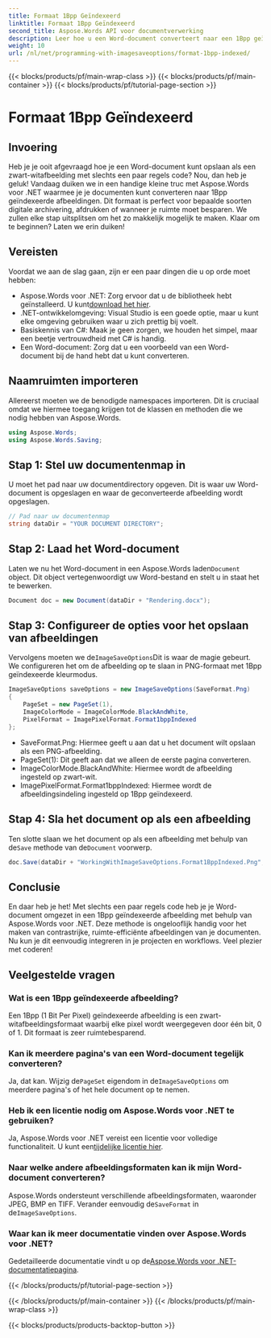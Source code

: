 ```yaml
---
title: Formaat 1Bpp Geïndexeerd
linktitle: Formaat 1Bpp Geïndexeerd
second_title: Aspose.Words API voor documentverwerking
description: Leer hoe u een Word-document converteert naar een 1Bpp geïndexeerde afbeelding met Aspose.Words voor .NET. Volg onze stapsgewijze handleiding voor eenvoudige conversie.
weight: 10
url: /nl/net/programming-with-imagesaveoptions/format-1bpp-indexed/
---
```


{{< blocks/products/pf/main-wrap-class >}}
{{< blocks/products/pf/main-container >}}
{{< blocks/products/pf/tutorial-page-section >}}

# Formaat 1Bpp Geïndexeerd

## Invoering

Heb je je ooit afgevraagd hoe je een Word-document kunt opslaan als een zwart-witafbeelding met slechts een paar regels code? Nou, dan heb je geluk! Vandaag duiken we in een handige kleine truc met Aspose.Words voor .NET waarmee je je documenten kunt converteren naar 1Bpp geïndexeerde afbeeldingen. Dit formaat is perfect voor bepaalde soorten digitale archivering, afdrukken of wanneer je ruimte moet besparen. We zullen elke stap uitsplitsen om het zo makkelijk mogelijk te maken. Klaar om te beginnen? Laten we erin duiken!

## Vereisten

Voordat we aan de slag gaan, zijn er een paar dingen die u op orde moet hebben:

-  Aspose.Words voor .NET: Zorg ervoor dat u de bibliotheek hebt geïnstalleerd. U kunt[download het hier](https://releases.aspose.com/words/net/).
- .NET-ontwikkelomgeving: Visual Studio is een goede optie, maar u kunt elke omgeving gebruiken waar u zich prettig bij voelt.
- Basiskennis van C#: Maak je geen zorgen, we houden het simpel, maar een beetje vertrouwdheid met C# is handig.
- Een Word-document: Zorg dat u een voorbeeld van een Word-document bij de hand hebt dat u kunt converteren.

## Naamruimten importeren

Allereerst moeten we de benodigde namespaces importeren. Dit is cruciaal omdat we hiermee toegang krijgen tot de klassen en methoden die we nodig hebben van Aspose.Words.

```csharp
using Aspose.Words;
using Aspose.Words.Saving;
```

## Stap 1: Stel uw documentenmap in

U moet het pad naar uw documentdirectory opgeven. Dit is waar uw Word-document is opgeslagen en waar de geconverteerde afbeelding wordt opgeslagen.

```csharp
// Pad naar uw documentenmap
string dataDir = "YOUR DOCUMENT DIRECTORY";
```

## Stap 2: Laad het Word-document

 Laten we nu het Word-document in een Aspose.Words laden`Document` object. Dit object vertegenwoordigt uw Word-bestand en stelt u in staat het te bewerken.

```csharp
Document doc = new Document(dataDir + "Rendering.docx");
```

## Stap 3: Configureer de opties voor het opslaan van afbeeldingen

 Vervolgens moeten we de`ImageSaveOptions`Dit is waar de magie gebeurt. We configureren het om de afbeelding op te slaan in PNG-formaat met 1Bpp geïndexeerde kleurmodus.

```csharp
ImageSaveOptions saveOptions = new ImageSaveOptions(SaveFormat.Png)
{
    PageSet = new PageSet(1),
    ImageColorMode = ImageColorMode.BlackAndWhite,
    PixelFormat = ImagePixelFormat.Format1bppIndexed
};
```

- SaveFormat.Png: Hiermee geeft u aan dat u het document wilt opslaan als een PNG-afbeelding.
- PageSet(1): Dit geeft aan dat we alleen de eerste pagina converteren.
- ImageColorMode.BlackAndWhite: Hiermee wordt de afbeelding ingesteld op zwart-wit.
- ImagePixelFormat.Format1bppIndexed: Hiermee wordt de afbeeldingsindeling ingesteld op 1Bpp geïndexeerd.

## Stap 4: Sla het document op als een afbeelding

 Ten slotte slaan we het document op als een afbeelding met behulp van de`Save` methode van de`Document` voorwerp.

```csharp
doc.Save(dataDir + "WorkingWithImageSaveOptions.Format1BppIndexed.Png", saveOptions);
```

## Conclusie

En daar heb je het! Met slechts een paar regels code heb je je Word-document omgezet in een 1Bpp geïndexeerde afbeelding met behulp van Aspose.Words voor .NET. Deze methode is ongelooflijk handig voor het maken van contrastrijke, ruimte-efficiënte afbeeldingen van je documenten. Nu kun je dit eenvoudig integreren in je projecten en workflows. Veel plezier met coderen!

## Veelgestelde vragen

### Wat is een 1Bpp geïndexeerde afbeelding?
Een 1Bpp (1 Bit Per Pixel) geïndexeerde afbeelding is een zwart-witafbeeldingsformaat waarbij elke pixel wordt weergegeven door één bit, 0 of 1. Dit formaat is zeer ruimtebesparend.

### Kan ik meerdere pagina's van een Word-document tegelijk converteren?
 Ja, dat kan. Wijzig de`PageSet` eigendom in de`ImageSaveOptions` om meerdere pagina's of het hele document op te nemen.

### Heb ik een licentie nodig om Aspose.Words voor .NET te gebruiken?
 Ja, Aspose.Words voor .NET vereist een licentie voor volledige functionaliteit. U kunt een[tijdelijke licentie hier](https://purchase.aspose.com/temporary-license/).

### Naar welke andere afbeeldingsformaten kan ik mijn Word-document converteren?
 Aspose.Words ondersteunt verschillende afbeeldingsformaten, waaronder JPEG, BMP en TIFF. Verander eenvoudig de`SaveFormat` in de`ImageSaveOptions`.

### Waar kan ik meer documentatie vinden over Aspose.Words voor .NET?
 Gedetailleerde documentatie vindt u op de[Aspose.Words voor .NET-documentatiepagina](https://reference.aspose.com/words/net/).

{{< /blocks/products/pf/tutorial-page-section >}}

{{< /blocks/products/pf/main-container >}}
{{< /blocks/products/pf/main-wrap-class >}}

{{< blocks/products/products-backtop-button >}}
